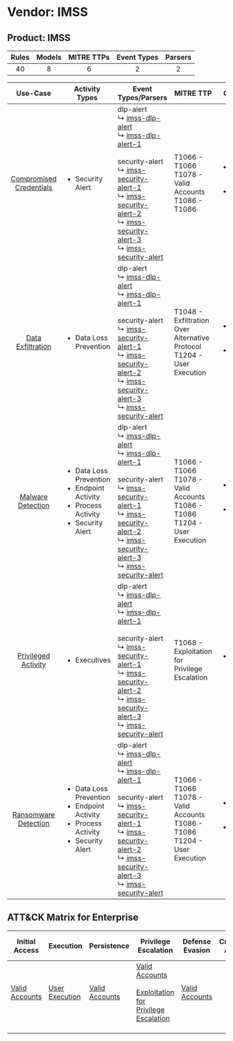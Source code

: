 Vendor: IMSS
============
Product: IMSS
-------------
| Rules | Models | MITRE TTPs | Event Types | Parsers |
|:-----:|:------:|:----------:|:-----------:|:-------:|
|  40   |   8    |     6      |      2      |    2    |

|                                  Use-Case                                  | Activity Types                                                                                                   | Event Types/Parsers                                                                                                                                                                                                                                                                                                                                                                                                                                                                           | MITRE TTP                                                                              | Content                                                                                                       |
|:--------------------------------------------------------------------------:| ---------------------------------------------------------------------------------------------------------------- | --------------------------------------------------------------------------------------------------------------------------------------------------------------------------------------------------------------------------------------------------------------------------------------------------------------------------------------------------------------------------------------------------------------------------------------------------------------------------------------------- | -------------------------------------------------------------------------------------- | ------------------------------------------------------------------------------------------------------------- |
| [Compromised Credentials](../../../UseCases/uc_compromised_credentials.md) | <ul><li>Security Alert</li></ul>                                                                                 |  dlp-alert<br> ↳ [imss-dlp-alert](Parsers/parserContent_imss-dlp-alert.md)<br> ↳ [imss-dlp-alert-1](Parsers/parserContent_imss-dlp-alert-1.md)<br><br> security-alert<br> ↳ [imss-security-alert-1](Parsers/parserContent_imss-security-alert-1.md)<br> ↳ [imss-security-alert-2](Parsers/parserContent_imss-security-alert-2.md)<br> ↳ [imss-security-alert-3](Parsers/parserContent_imss-security-alert-3.md)<br> ↳ [imss-security-alert](Parsers/parserContent_imss-security-alert.md)<br> | T1066 - T1066<br>T1078 - Valid Accounts<br>T1086 - T1086<br>                           | [<ul><li>17 Rules</li></ul><ul><li>4 Models</li></ul>](Rules_Models/r_m_imss_imss_Compromised_Credentials.md) |
|       [Data Exfiltration](../../../UseCases/uc_data_exfiltration.md)       | <ul><li>Data Loss Prevention</li></ul>                                                                           |  dlp-alert<br> ↳ [imss-dlp-alert](Parsers/parserContent_imss-dlp-alert.md)<br> ↳ [imss-dlp-alert-1](Parsers/parserContent_imss-dlp-alert-1.md)<br><br> security-alert<br> ↳ [imss-security-alert-1](Parsers/parserContent_imss-security-alert-1.md)<br> ↳ [imss-security-alert-2](Parsers/parserContent_imss-security-alert-2.md)<br> ↳ [imss-security-alert-3](Parsers/parserContent_imss-security-alert-3.md)<br> ↳ [imss-security-alert](Parsers/parserContent_imss-security-alert.md)<br> | T1048 - Exfiltration Over Alternative Protocol<br>T1204 - User Execution<br>           | [<ul><li>15 Rules</li></ul><ul><li>3 Models</li></ul>](Rules_Models/r_m_imss_imss_Data_Exfiltration.md)       |
|       [Malware Detection](../../../UseCases/uc_malware_detection.md)       | <ul><li>Data Loss Prevention</li><li>Endpoint Activity</li><li>Process Activity</li><li>Security Alert</li></ul> |  dlp-alert<br> ↳ [imss-dlp-alert](Parsers/parserContent_imss-dlp-alert.md)<br> ↳ [imss-dlp-alert-1](Parsers/parserContent_imss-dlp-alert-1.md)<br><br> security-alert<br> ↳ [imss-security-alert-1](Parsers/parserContent_imss-security-alert-1.md)<br> ↳ [imss-security-alert-2](Parsers/parserContent_imss-security-alert-2.md)<br> ↳ [imss-security-alert-3](Parsers/parserContent_imss-security-alert-3.md)<br> ↳ [imss-security-alert](Parsers/parserContent_imss-security-alert.md)<br> | T1066 - T1066<br>T1078 - Valid Accounts<br>T1086 - T1086<br>T1204 - User Execution<br> | [<ul><li>11 Rules</li></ul><ul><li>3 Models</li></ul>](Rules_Models/r_m_imss_imss_Malware_Detection.md)       |
|     [Privileged Activity](../../../UseCases/uc_privileged_activity.md)     | <ul><li>Executives</li></ul>                                                                                     |  dlp-alert<br> ↳ [imss-dlp-alert](Parsers/parserContent_imss-dlp-alert.md)<br> ↳ [imss-dlp-alert-1](Parsers/parserContent_imss-dlp-alert-1.md)<br><br> security-alert<br> ↳ [imss-security-alert-1](Parsers/parserContent_imss-security-alert-1.md)<br> ↳ [imss-security-alert-2](Parsers/parserContent_imss-security-alert-2.md)<br> ↳ [imss-security-alert-3](Parsers/parserContent_imss-security-alert-3.md)<br> ↳ [imss-security-alert](Parsers/parserContent_imss-security-alert.md)<br> | T1068 - Exploitation for Privilege Escalation<br>                                      | [<ul><li>1 Rules</li></ul>](Rules_Models/r_m_imss_imss_Privileged_Activity.md)                                |
|    [Ransomware Detection](../../../UseCases/uc_ransomware_detection.md)    | <ul><li>Data Loss Prevention</li><li>Endpoint Activity</li><li>Process Activity</li><li>Security Alert</li></ul> |  dlp-alert<br> ↳ [imss-dlp-alert](Parsers/parserContent_imss-dlp-alert.md)<br> ↳ [imss-dlp-alert-1](Parsers/parserContent_imss-dlp-alert-1.md)<br><br> security-alert<br> ↳ [imss-security-alert-1](Parsers/parserContent_imss-security-alert-1.md)<br> ↳ [imss-security-alert-2](Parsers/parserContent_imss-security-alert-2.md)<br> ↳ [imss-security-alert-3](Parsers/parserContent_imss-security-alert-3.md)<br> ↳ [imss-security-alert](Parsers/parserContent_imss-security-alert.md)<br> | T1066 - T1066<br>T1078 - Valid Accounts<br>T1086 - T1086<br>T1204 - User Execution<br> | [<ul><li>11 Rules</li></ul><ul><li>3 Models</li></ul>](Rules_Models/r_m_imss_imss_Ransomware_Detection.md)    |

ATT&CK Matrix for Enterprise
----------------------------
| Initial Access                                                      | Execution                                                           | Persistence                                                         | Privilege Escalation                                                                                                                                          | Defense Evasion                                                     | Credential Access | Discovery | Lateral Movement | Collection | Command and Control | Exfiltration                                                                                | Impact |
| ------------------------------------------------------------------- | ------------------------------------------------------------------- | ------------------------------------------------------------------- | ------------------------------------------------------------------------------------------------------------------------------------------------------------- | ------------------------------------------------------------------- | ----------------- | --------- | ---------------- | ---------- | ------------------- | ------------------------------------------------------------------------------------------- | ------ |
| [Valid Accounts](https://attack.mitre.org/techniques/T1078)<br><br> | [User Execution](https://attack.mitre.org/techniques/T1204)<br><br> | [Valid Accounts](https://attack.mitre.org/techniques/T1078)<br><br> | [Valid Accounts](https://attack.mitre.org/techniques/T1078)<br><br>[Exploitation for Privilege Escalation](https://attack.mitre.org/techniques/T1068)<br><br> | [Valid Accounts](https://attack.mitre.org/techniques/T1078)<br><br> |                   |           |                  |            |                     | [Exfiltration Over Alternative Protocol](https://attack.mitre.org/techniques/T1048)<br><br> |        |
